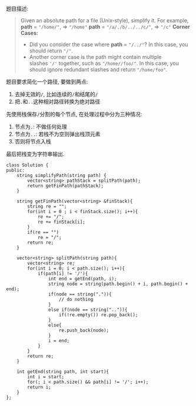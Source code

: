 题目描述:

>Given an absolute path for a file (Unix-style), simplify it.
>For example,
>**path** = `"/home/"`, => `"/home"`
>**path** = `"/a/./b/../../c/"`, => `"/c"`
>**Corner Cases:**
>+ Did you consider the case where **path** = `"/../"`?
>  In this case, you should return `"/"`.
>+ Another corner case is the path might contain multiple slashes `'/'` together, such as `"/home//foo/"`.
>  In this case, you should ignore redundant slashes and return `"/home/foo"`.

题目要求简化一个路径, 要做到两点:
1. 去掉无效的`/`, 比如连续的`/`和结尾的`/`
2. 把`.`和`..`这种相对路径转换为绝对路径

先使用栈保存`/`分割的每个节点, 在处理过程中分为三种情况:

1. 节点为`.`: 不做任何处理
2. 节点为`..`: 若栈不为空则弹出栈顶元素
3. 否则将节点入栈

最后把栈变为字符串输出.

    class Solution {
    public:
        string simplifyPath(string path) {
            vector<string> pathStack = splitPath(path);
            return getFinPath(pathStack);
        }
    
        string getFinPath(vector<string> &finStack){
            string re = "";
            for(int i = 0 ; i < finStack.size(); i++){
                re += "/";
                re += finStack[i];
            }
            if(re == "")
                re = "/";
            return re;
        }
    
        vector<string> splitPath(string path){
            vector<string> re;
            for(int i = 0; i < path.size(); i++){
                if(path[i] != '/'){
                    int end = getEnd(path, i);
                    string node = string(path.begin() + i, path.begin() + end);
                    if(node == string(".")){
                        // do nothing
                    }
                    else if(node == string("..")){
                        if(!re.empty()) re.pop_back();
                    }
                    else{
                        re.push_back(node);
                    }
                    i = end;
                }
            }
            return re;
        }
    
        int getEnd(string path, int start){
            int i = start;
            for(; i < path.size() && path[i] != '/'; i++);
            return i;
        }
    };